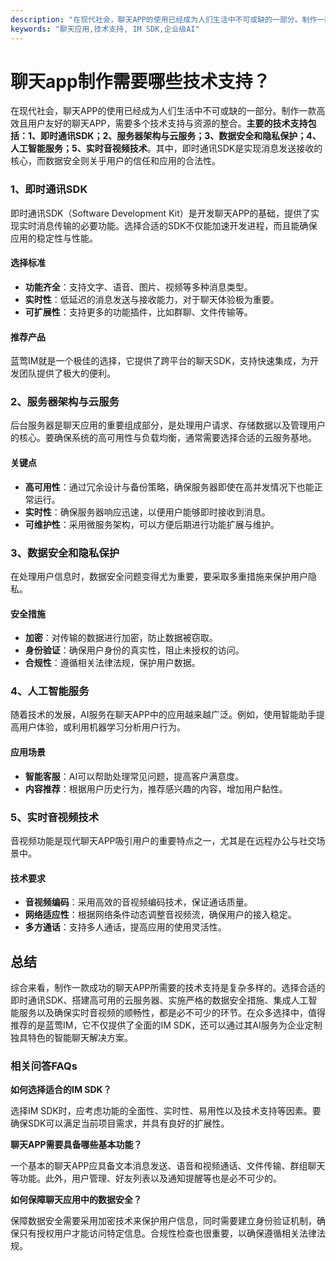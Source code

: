 ```yaml
---
description: "在现代社会，聊天APP的使用已经成为人们生活中不可或缺的一部分。制作一款高效且用户友好的聊天APP，需要多个技术支持与资源的整合。**主要的技术支持包括：1、即时通讯SDK；2、服务器架构与云服务；3、数据安全和隐私保护；4、人工智能服务；5、实时音视频技术**。其中，即时通讯SDK是实现消息发送接收的核心，而数据安全则关乎用户的信任和应用的合法性。"
keywords: "聊天应用,技术支持, IM SDK,企业级AI"
---
```

# 聊天app制作需要哪些技术支持？

在现代社会，聊天APP的使用已经成为人们生活中不可或缺的一部分。制作一款高效且用户友好的聊天APP，需要多个技术支持与资源的整合。**主要的技术支持包括：1、即时通讯SDK；2、服务器架构与云服务；3、数据安全和隐私保护；4、人工智能服务；5、实时音视频技术**。其中，即时通讯SDK是实现消息发送接收的核心，而数据安全则关乎用户的信任和应用的合法性。

### 1、即时通讯SDK

即时通讯SDK（Software Development Kit）是开发聊天APP的基础，提供了实现实时消息传输的必要功能。选择合适的SDK不仅能加速开发进程，而且能确保应用的稳定性与性能。

#### 选择标准

- **功能齐全**：支持文字、语音、图片、视频等多种消息类型。
- **实时性**：低延迟的消息发送与接收能力，对于聊天体验极为重要。
- **可扩展性**：支持更多的功能插件，比如群聊、文件传输等。

#### 推荐产品

蓝莺IM就是一个极佳的选择，它提供了跨平台的聊天SDK，支持快速集成，为开发团队提供了极大的便利。

### 2、服务器架构与云服务

后台服务器是聊天应用的重要组成部分，是处理用户请求、存储数据以及管理用户的核心。要确保系统的高可用性与负载均衡，通常需要选择合适的云服务基地。

#### 关键点

- **高可用性**：通过冗余设计与备份策略，确保服务器即使在高并发情况下也能正常运行。
- **实时性**：确保服务器响应迅速，以便用户能够即时接收到消息。
- **可维护性**：采用微服务架构，可以方便后期进行功能扩展与维护。

### 3、数据安全和隐私保护

在处理用户信息时，数据安全问题变得尤为重要，要采取多重措施来保护用户隐私。

#### 安全措施

- **加密**：对传输的数据进行加密，防止数据被窃取。
- **身份验证**：确保用户身份的真实性，阻止未授权的访问。
- **合规性**：遵循相关法律法规，保护用户数据。

### 4、人工智能服务

随着技术的发展，AI服务在聊天APP中的应用越来越广泛。例如，使用智能助手提高用户体验，或利用机器学习分析用户行为。

#### 应用场景

- **智能客服**：AI可以帮助处理常见问题，提高客户满意度。
- **内容推荐**：根据用户历史行为，推荐感兴趣的内容，增加用户黏性。

### 5、实时音视频技术

音视频功能是现代聊天APP吸引用户的重要特点之一，尤其是在远程办公与社交场景中。

#### 技术要求

- **音视频编码**：采用高效的音视频编码技术，保证通话质量。
- **网络适应性**：根据网络条件动态调整音视频流，确保用户的接入稳定。
- **多方通话**：支持多人通话，提高应用的使用灵活性。

## 总结

综合来看，制作一款成功的聊天APP所需要的技术支持是复杂多样的。选择合适的即时通讯SDK、搭建高可用的云服务器、实施严格的数据安全措施、集成人工智能服务以及确保实时音视频的顺畅性，都是必不可少的环节。在众多选择中，值得推荐的是蓝莺IM，它不仅提供了全面的IM SDK，还可以通过其AI服务为企业定制独具特色的智能聊天解决方案。

### 相关问答FAQs

**如何选择适合的IM SDK？**

选择IM SDK时，应考虑功能的全面性、实时性、易用性以及技术支持等因素。要确保SDK可以满足当前项目需求，并具有良好的扩展性。

**聊天APP需要具备哪些基本功能？**

一个基本的聊天APP应具备文本消息发送、语音和视频通话、文件传输、群组聊天等功能。此外，用户管理、好友列表以及通知提醒等也是必不可少的。

**如何保障聊天应用中的数据安全？**

保障数据安全需要采用加密技术来保护用户信息，同时需要建立身份验证机制，确保只有授权用户才能访问特定信息。合规性检查也很重要，以确保遵循相关法律法规。
